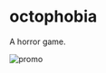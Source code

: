 # octophobia
A horror game.

![promo](https://github.com/user-attachments/assets/821e4b76-e631-49cb-935f-824f8aca8d26)
